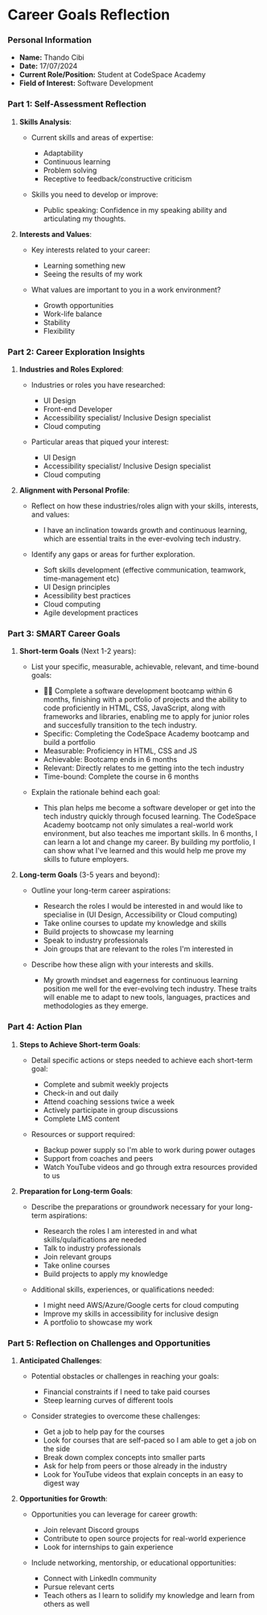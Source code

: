 
# Career Goals Reflection

### Personal Information

- **Name:** Thando Cibi
- **Date:** 17/07/2024
- **Current Role/Position:** Student at CodeSpace Academy
- **Field of Interest:** Software Development

### Part 1: Self-Assessment Reflection

1. **Skills Analysis**:
    
    - Current skills and areas of expertise:
        - Adaptability
        - Continuous learning
        - Problem solving
        - Receptive to feedback/constructive criticism
        
    - Skills you need to develop or improve:
        - Public speaking: Confidence in my speaking ability and articulating my thoughts.

2. **Interests and Values**:
    
    - Key interests related to your career:
        - Learning something new
        - Seeing the results of my work

    - What values are important to you in a work environment?
        - Growth opportunities
        - Work-life balance
        - Stability
        - Flexibility 

### Part 2: Career Exploration Insights

1. **Industries and Roles Explored**:
    
    - Industries or roles you have researched:
        - UI Design
        - Front-end Developer
        - Accessibility specialist/ Inclusive Design specialist
        - Cloud computing

    - Particular areas that piqued your interest:
        - UI Design
        - Accessibility specialist/ Inclusive Design specialist
        - Cloud computing

2. **Alignment with Personal Profile**:
    
    - Reflect on how these industries/roles align with your skills, interests, and values:
        - I have an inclination towards growth and continuous learning, which are essential traits in the ever-evolving tech industry.

    - Identify any gaps or areas for further exploration.
        - Soft skills development (effective communication, teamwork, time-management etc)
        - UI Design principles
        - Acessibility best practices
        - Cloud computing
        - Agile development practices

### Part 3: SMART Career Goals

1. **Short-term Goals** (Next 1-2 years):
    
    - List your specific, measurable, achievable, relevant, and time-bound goals:
        - 💪🏽 Complete a software development bootcamp within 6 months, finishing with a portfolio of projects and the ability to code proficiently in HTML, CSS, JavaScript, along with frameworks and libraries, enabling me to apply for junior roles and succesfully transition to the tech industry.
        - Specific: Completing the CodeSpace Academy bootcamp and build a portfolio
        - Measurable: Proficiency in HTML, CSS and JS
        - Achievable: Bootcamp ends in 6 months
        - Relevant: Directly relates to me getting into the tech industry
        - Time-bound: Complete the course in 6 months

    - Explain the rationale behind each goal:
        - This plan helps me become a software developer or get into the tech industry quickly through focused learning. The CodeSpace Academy bootcamp not only simulates a real-world work environment, but also teaches me important skills. In 6 months, I can learn a lot and change my career.
        By building my portfolio, I can show what I've learned and this would help me prove my skills to future employers. 

2. **Long-term Goals** (3-5 years and beyond):
    
    - Outline your long-term career aspirations:
        - Research the roles I would be interested in and would like to specialise in (UI Design, Accessibility or Cloud computing)
        - Take online courses to update my knowledge and skills
        - Build projects to showcase my learning
        - Speak to industry professionals
        - Join groups that are relevant to the roles I'm interested in

    - Describe how these align with your interests and skills.
        - My growth mindset and eagerness for continuous learning position me well for the ever-evolving tech industry. These traits will enable me to adapt to new tools, languages, practices and methodologies as they emerge.

### Part 4: Action Plan

1. **Steps to Achieve Short-term Goals**:
    
    - Detail specific actions or steps needed to achieve each short-term goal:
        - Complete and submit weekly projects
        - Check-in and out daily
        - Attend coaching sessions twice a week
        - Actively participate in group discussions
        - Complete LMS content

    - Resources or support required:
        - Backup power supply so I'm able to work during power outages
        - Support from coaches and peers
        - Watch YouTube videos and go through extra resources provided to us

2. **Preparation for Long-term Goals**:
    
    - Describe the preparations or groundwork necessary for your long-term aspirations:
        - Research the roles I am interested in and what skills/qulaifications are needed
        - Talk to industry professionals
        - Join relevant groups
        - Take online courses
        - Build projects to apply my knowledge 

    - Additional skills, experiences, or qualifications needed:
        - I might need AWS/Azure/Google certs for cloud computing
        - Improve my skills in accessibility for inclusive design
        - A portfolio to showcase my work 

### Part 5: Reflection on Challenges and Opportunities

1. **Anticipated Challenges**:
    
    - Potential obstacles or challenges in reaching your goals:
        - Financial constraints if I need to take paid courses
        - Steep learning curves of different tools

    - Consider strategies to overcome these challenges:
        - Get a job to help pay for the courses
        - Look for courses that are self-paced so I am able to get a job on the side
        - Break down complex concepts into smaller parts
        - Ask for help from peers or those already in the industry
        - Look for YouTube videos that explain concepts in an easy to digest way

2. **Opportunities for Growth**:
    
    - Opportunities you can leverage for career growth:
        - Join relevant Discord groups
        - Contribute to open source projects for real-world experience
        - Look for internships to gain experience

    - Include networking, mentorship, or educational opportunities:
        - Connect with LinkedIn community
        - Pursue relevant certs
        - Teach others as I learn to solidify my knowledge and learn from others as well


